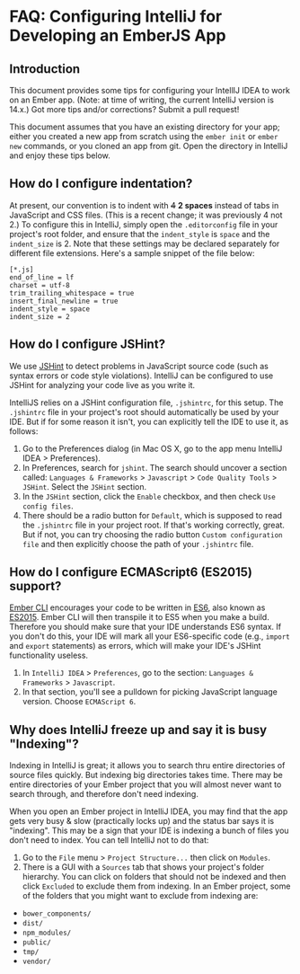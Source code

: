 # FAQ: Configuring IntelliJ for Developing an EmberJS App

## Introduction

This document provides some tips for configuring your IntellIJ IDEA to work on an Ember app. (Note: at time of writing, the current IntelliJ version is 14.x.)  Got more tips and/or corrections?  Submit a pull request!

This document assumes that you have an existing directory for your app; either you created a new app from scratch using the `ember init` or `ember new` commands, or you cloned an app from git.  Open the directory in IntelliJ and enjoy these tips below.

## How do I configure indentation?

At present, our convention is to indent with ~~4~~ **2 spaces** instead of tabs in JavaScript and CSS files. (This is a recent change; it was previously 4 not 2.) To configure this in IntelliJ, simply open the `.editorconfig` file in your project's root folder, and ensure that the `indent_style` is `space` and the `indent_size` is 2. Note that these settings may be declared separately for different file extensions. Here's a sample snippet of the file below:

```text
[*.js]
end_of_line = lf
charset = utf-8
trim_trailing_whitespace = true
insert_final_newline = true
indent_style = space
indent_size = 2
```

## How do I configure JSHint?

We use [JSHint](http://jshint.com/about/) to detect problems in JavaScript source code (such as syntax errors or code style violations). IntelliJ can be configured to use JSHint for analyzing your code live as you write it.  

IntelliJS relies on a JSHint configuration file, `.jshintrc`, for this setup.  The `.jshintrc` file in your project's root should automatically be used by your IDE. But if for some reason it isn't, you can explicitly tell the IDE to use it, as follows:

1. Go to the Preferences dialog (in Mac OS X, go to the app menu IntelliJ IDEA > Preferences).
2. In Preferences, search for `jshint`. The search should uncover a section called: `Languages & Frameworks` > `Javascript` > `Code Quality Tools` > `JSHint`.  Select the `JSHint` section.
3. In the `JSHint` section, click the `Enable` checkbox, and then check `Use config files`.
4. There should be a radio button for `Default`, which is supposed to read the `.jshintrc` file in your project root. If that's working correctly, great. But if not, you can try choosing the radio button `Custom configuration file` and then explicitly choose the path of your `.jshintrc` file.

## How do I configure ECMAScript6 (ES2015) support?

[Ember CLI](http://www.ember-cli.com/) encourages your code to be written in [ES6](http://es6-features.org/), also known as [ES2015](https://themeteorchef.com/blog/what-is-es2015/).  Ember CLI will then transpile it to ES5 when you make a build. Therefore you should make sure that your IDE understands ES6 syntax.  If you don't do this, your IDE will mark all your ES6-specific code (e.g., `import` and `export` statements) as errors, which will make your IDE's JSHint functionality useless.

1. In `IntelliJ IDEA` > `Preferences`, go to the section: `Languages & Frameworks` > `Javascript`.  
2. In that section, you'll see a pulldown for picking JavaScript language version.  Choose `ECMAScript 6`.

## Why does IntelliJ freeze up and say it is busy "Indexing"?

Indexing in IntelliJ is great; it allows you to search thru entire directories of source files quickly.  But indexing big directories takes time. There may be entire directories of your Ember project that you will almost never want to search through, and therefore don't need indexing.

When you open an Ember project in IntelliJ IDEA, you may find that the app gets very busy & slow (practically locks up) and the status bar says it is "indexing".  This may be a sign that your IDE is indexing a bunch of files you don't need to index. You can tell IntelliJ not to do that:

1. Go to the `File` menu > `Project Structure...` then click on `Modules`.
2. There is a GUI with a `Sources` tab that shows your project's folder hierarchy. You can click on folders that should not be indexed and then click `Excluded` to exclude them from indexing.  In an Ember project, some of the folders that you might want to exclude from indexing are:
  * `bower_components/`
  * `dist/`
  * `npm_modules/`
  * `public/`
  * `tmp/`
  * `vendor/`
